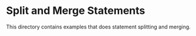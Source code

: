# Split and Merge Statements

This directory contains examples that does statement splitting and merging.
